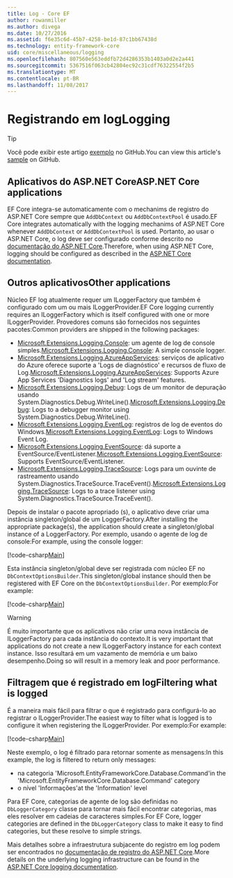 ```yaml
---
title: Log - Core EF
author: rowanmiller
ms.author: divega
ms.date: 10/27/2016
ms.assetid: f6e35c6d-45b7-4258-be1d-87c1bb67438d
ms.technology: entity-framework-core
uid: core/miscellaneous/logging
ms.openlocfilehash: 807560e563eddfb72d4286353b1403a0d2e2a441
ms.sourcegitcommit: 5367516f063cb42804ec92c31cdf76322554f2b5
ms.translationtype: MT
ms.contentlocale: pt-BR
ms.lasthandoff: 11/08/2017
---
```

# <a name="logging"></a><span data-ttu-id="459c1-102">Registrando em log</span><span class="sxs-lookup"><span data-stu-id="459c1-102">Logging</span></span>

> [!TIP]  
> <span data-ttu-id="459c1-103">Você pode exibir este artigo [exemplo](https://github.com/aspnet/EntityFramework.Docs/tree/master/samples/core/Miscellaneous/Logging) no GitHub.</span><span class="sxs-lookup"><span data-stu-id="459c1-103">You can view this article's [sample](https://github.com/aspnet/EntityFramework.Docs/tree/master/samples/core/Miscellaneous/Logging) on GitHub.</span></span>

## <a name="aspnet-core-applications"></a><span data-ttu-id="459c1-104">Aplicativos do ASP.NET Core</span><span class="sxs-lookup"><span data-stu-id="459c1-104">ASP.NET Core applications</span></span>

<span data-ttu-id="459c1-105">EF Core integra-se automaticamente com o mechanims de registro do ASP.NET Core sempre que `AddDbContext` ou `AddDbContextPool` é usado.</span><span class="sxs-lookup"><span data-stu-id="459c1-105">EF Core integrates automatically with the logging mechanims of ASP.NET Core whenever `AddDbContext` or `AddDbContextPool` is used.</span></span> <span data-ttu-id="459c1-106">Portanto, ao usar o ASP.NET Core, o log deve ser configurado conforme descrito no [documentação do ASP.NET Core](https://docs.microsoft.com/en-us/aspnet/core/fundamentals/logging?tabs=aspnetcore2x).</span><span class="sxs-lookup"><span data-stu-id="459c1-106">Therefore, when using ASP.NET Core, logging should be configured as described in the [ASP.NET Core documentation](https://docs.microsoft.com/en-us/aspnet/core/fundamentals/logging?tabs=aspnetcore2x).</span></span>

## <a name="other-applications"></a><span data-ttu-id="459c1-107">Outros aplicativos</span><span class="sxs-lookup"><span data-stu-id="459c1-107">Other applications</span></span>

<span data-ttu-id="459c1-108">Núcleo EF log atualmente requer um ILoggerFactory que também é configurado com um ou mais ILoggerProvider.</span><span class="sxs-lookup"><span data-stu-id="459c1-108">EF Core logging currently requires an ILoggerFactory which is itself configured with one or more ILoggerProvider.</span></span> <span data-ttu-id="459c1-109">Provedores comuns são fornecidos nos seguintes pacotes:</span><span class="sxs-lookup"><span data-stu-id="459c1-109">Common providers are shipped in the following packages:</span></span>

* <span data-ttu-id="459c1-110">[Microsoft.Extensions.Logging.Console](https://www.nuget.org/packages/Microsoft.Extensions.Logging.Console/): um agente de log de console simples.</span><span class="sxs-lookup"><span data-stu-id="459c1-110">[Microsoft.Extensions.Logging.Console](https://www.nuget.org/packages/Microsoft.Extensions.Logging.Console/): A simple console logger.</span></span>
* <span data-ttu-id="459c1-111">[Microsoft.Extensions.Logging.AzureAppServices](https://www.nuget.org/packages/Microsoft.Extensions.Logging.AzureAppServices/): serviços de aplicativo do Azure oferece suporte a 'Logs de diagnóstico' e recursos de fluxo de Log.</span><span class="sxs-lookup"><span data-stu-id="459c1-111">[Microsoft.Extensions.Logging.AzureAppServices](https://www.nuget.org/packages/Microsoft.Extensions.Logging.AzureAppServices/): Supports Azure App Services 'Diagnostics logs' and 'Log stream' features.</span></span>
* <span data-ttu-id="459c1-112">[Microsoft.Extensions.Logging.Debug](https://www.nuget.org/packages/Microsoft.Extensions.Logging.Debug/): Logs de um monitor de depuração usando System.Diagnostics.Debug.WriteLine().</span><span class="sxs-lookup"><span data-stu-id="459c1-112">[Microsoft.Extensions.Logging.Debug](https://www.nuget.org/packages/Microsoft.Extensions.Logging.Debug/): Logs to a debugger monitor using System.Diagnostics.Debug.WriteLine().</span></span>
* <span data-ttu-id="459c1-113">[Microsoft.Extensions.Logging.EventLog](https://www.nuget.org/packages/Microsoft.Extensions.Logging.EventLog/): registros de log de eventos do Windows.</span><span class="sxs-lookup"><span data-stu-id="459c1-113">[Microsoft.Extensions.Logging.EventLog](https://www.nuget.org/packages/Microsoft.Extensions.Logging.EventLog/): Logs to Windows Event Log.</span></span>
* <span data-ttu-id="459c1-114">[Microsoft.Extensions.Logging.EventSource](https://www.nuget.org/packages/Microsoft.Extensions.Logging.EventSource/): dá suporte a EventSource/EventListener.</span><span class="sxs-lookup"><span data-stu-id="459c1-114">[Microsoft.Extensions.Logging.EventSource](https://www.nuget.org/packages/Microsoft.Extensions.Logging.EventSource/): Supports EventSource/EventListener.</span></span>
* <span data-ttu-id="459c1-115">[Microsoft.Extensions.Logging.TraceSource](https://www.nuget.org/packages/Microsoft.Extensions.Logging.TraceSource/): Logs para um ouvinte de rastreamento usando System.Diagnostics.TraceSource.TraceEvent().</span><span class="sxs-lookup"><span data-stu-id="459c1-115">[Microsoft.Extensions.Logging.TraceSource](https://www.nuget.org/packages/Microsoft.Extensions.Logging.TraceSource/): Logs to a trace listener using System.Diagnostics.TraceSource.TraceEvent().</span></span>

<span data-ttu-id="459c1-116">Depois de instalar o pacote apropriado (s), o aplicativo deve criar uma instância singleton/global de um LoggerFactory.</span><span class="sxs-lookup"><span data-stu-id="459c1-116">After installing the appropriate package(s), the application should create a singleton/global instance of a LoggerFactory.</span></span> <span data-ttu-id="459c1-117">Por exemplo, usando o agente de log de console:</span><span class="sxs-lookup"><span data-stu-id="459c1-117">For example, using the console logger:</span></span>

[!code-csharp[Main](../../../samples/core/Miscellaneous/Logging/Logging/BloggingContext.cs#DefineLoggerFactory)]

<span data-ttu-id="459c1-118">Esta instância singleton/global deve ser registrada com núcleo EF no `DbContextOptionsBuilder`.</span><span class="sxs-lookup"><span data-stu-id="459c1-118">This singleton/global instance should then be registered with EF Core on the `DbContextOptionsBuilder`.</span></span> <span data-ttu-id="459c1-119">Por exemplo:</span><span class="sxs-lookup"><span data-stu-id="459c1-119">For example:</span></span>

[!code-csharp[Main](../../../samples/core/Miscellaneous/Logging/Logging/BloggingContext.cs#RegisterLoggerFactory)]

> [!WARNING]
> <span data-ttu-id="459c1-120">É muito importante que os aplicativos não criar uma nova instância de ILoggerFactory para cada instância do contexto.</span><span class="sxs-lookup"><span data-stu-id="459c1-120">It is very important that applications do not create a new ILoggerFactory instance for each context instance.</span></span> <span data-ttu-id="459c1-121">Isso resultará em um vazamento de memória e um baixo desempenho.</span><span class="sxs-lookup"><span data-stu-id="459c1-121">Doing so will result in a memory leak and poor performance.</span></span>

## <a name="filtering-what-is-logged"></a><span data-ttu-id="459c1-122">Filtragem que é registrado em log</span><span class="sxs-lookup"><span data-stu-id="459c1-122">Filtering what is logged</span></span>

<span data-ttu-id="459c1-123">É a maneira mais fácil para filtrar o que é registrado para configurá-lo ao registrar o ILoggerProvider.</span><span class="sxs-lookup"><span data-stu-id="459c1-123">The easiest way to filter what is logged is to configure it when registering the ILoggerProvider.</span></span> <span data-ttu-id="459c1-124">Por exemplo:</span><span class="sxs-lookup"><span data-stu-id="459c1-124">For example:</span></span>

[!code-csharp[Main](../../../samples/core/Miscellaneous/Logging/Logging/BloggingContextWithFiltering.cs#DefineLoggerFactory)]

<span data-ttu-id="459c1-125">Neste exemplo, o log é filtrado para retornar somente as mensagens:</span><span class="sxs-lookup"><span data-stu-id="459c1-125">In this example, the log is filtered to return only messages:</span></span>
 * <span data-ttu-id="459c1-126">na categoria 'Microsoft.EntityFrameworkCore.Database.Command'</span><span class="sxs-lookup"><span data-stu-id="459c1-126">in the 'Microsoft.EntityFrameworkCore.Database.Command' category</span></span>
 * <span data-ttu-id="459c1-127">o nível 'Informações'</span><span class="sxs-lookup"><span data-stu-id="459c1-127">at the 'Information' level</span></span>

<span data-ttu-id="459c1-128">Para EF Core, categorias de agente de log são definidas no `DbLoggerCategory` classe para tornar mais fácil encontrar categorias, mas eles resolver em cadeias de caracteres simples.</span><span class="sxs-lookup"><span data-stu-id="459c1-128">For EF Core, logger categories are defined in the `DbLoggerCategory` class to make it easy to find categories, but these resolve to simple strings.</span></span>

<span data-ttu-id="459c1-129">Mais detalhes sobre a infraestrutura subjacente do registro em log podem ser encontrados no [documentação de registro do ASP.NET Core](https://docs.microsoft.com/en-us/aspnet/core/fundamentals/logging?tabs=aspnetcore2x).</span><span class="sxs-lookup"><span data-stu-id="459c1-129">More details on the underlying logging infrastructure can be found in the [ASP.NET Core logging documentation](https://docs.microsoft.com/en-us/aspnet/core/fundamentals/logging?tabs=aspnetcore2x).</span></span>